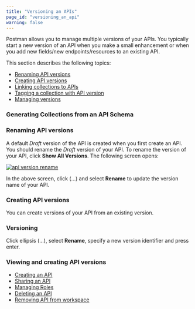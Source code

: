 ```yaml
---
title: "Versioning an APIs"
page_id: "versioning_an_api"
warning: false
---
```


Postman allows you to manage multiple versions of your APIs. You typically start a new version of an API when you make a small enhancement or when you add new fields/new endpoints/resources to an existing API. 

This section describes the following topics:

* [Renaming API versions](#renaming-api-versions)
* [Creating API versions](#creating-api-versions)
* [Linking collections to APIs](#linking-collections-to-apis)
* [Tagging a collection with API version](#tagging-a-collection-with-API-version)
* [Managing versions](managing-versions)


### Generating Collections from an API Schema 


### Renaming API versions

A default *Draft* version of the API is created when you first create an API. You should rename the *Draft* version of your API. To rename the version of your API, click **Show All Versions**. The following screen opens:

[![api version rename](https://s3.amazonaws.com/postman-static-getpostman-com/postman-docs/API-Version-Rename1.png)](https://s3.amazonaws.com/postman-static-getpostman-com/postman-docs/API-Version-Rename1.png)

In the above screen, click (...) and select **Rename** to update the version name of your API. 

### Creating API versions

You can create versions of your API from an existing version. 


### Versioning 



Click ellipsis (...), select **Rename**, specify a new version identifier and press enter. 


### Viewing and creating API versions 




* [Creating an API](#creating-an-api)
* [Sharing an API](#sharing-an-api)
* [Managing Roles](#managing-roles)
* [Deleting an API](#deleting-an-api)
* [Removing API from workspace](removing-api-from-workspace)





